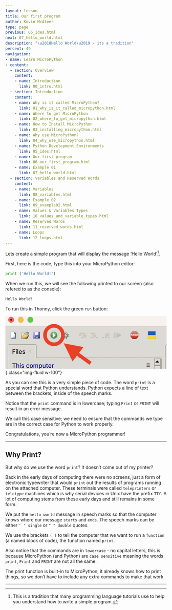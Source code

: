 ```yaml
---
layout: lesson
title: Our first program
author: Kevin McAleer
type: page
previous: 05_ides.html
next: 07_hello_world.html
description: "\u2018Hello World\u2019 - its a tradition"
percent: 49
navigation:
- name: Learn MicroPython
- content:
  - section: Overview
    content:
    - name: Introduction
      link: 00_intro.html
  - section: Introduction
    content:
    - name: Why is it called MicroPython?
      link: 01_why_is_it_called_micropython.html
    - name: Where to get MicroPython
      link: 02_where_to_get_micropython.html
    - name: How to Install MicroPython
      link: 03_installing_micropython.html
    - name: Why use MicroPython?
      link: 04_why_use_micropython.html
    - name: Python Development Environments
      link: 05_ides.html
    - name: Our first program
      link: 06_our_first_program.html
    - name: Example 01
      link: 07_hello_world.html
  - section: Variables and Reserved Words
    content:
    - name: Variables
      link: 08_variables.html
    - name: Example 02
      link: 09_example02.html
    - name: Values & Variables Types
      link: 10_values_and_variable_types.html
    - name: Reserved Words
      link: 11_reserved_words.html
    - name: Loops
      link: 12_loops.html
---
```



Lets create a simple program that will display the message ‘Hello World’[^1].

First, here is the code, type this into your MicroPython editor:

```python
print ('Hello World!')
```

When we run this, we will see the following printed to our screen (also refered to as the console):

``` bash
Hello World!
```

To run this in Thonny, click the green `run` button:

![picture of run button](assets/run.png){:class="img-fluid w-100"}

As you can see this is a very simple piece of code. The word `print` is a special word that Python understands. Python expects a line of text between the brackets, inside of the speech marks.

Notice that the `print` command is in lowercase; typing `Print` or `PRINT` will result in an error message.

We call this case sensitive; we need to ensure that the commands we type are in the correct case for Python to work properly.

Congratulations, you’re now a MicroPython programmer!

---

## Why Print?
But why do we use the word `print`? It doesn’t come out of my printer?

Back in the early days of computing there were no screens, just a form of electronic typewriter that would `print` out the results of programs running on the attached computer. These terminals were called `teleprinters` or `teletype` machines which is why serial devices in Unix have the prefix `TTY`. A lot of computing stems from these early days and still remains in some form.

We put the `hello world` message in speech marks so that the computer knows where our message `starts` and `ends`. The speech marks can be either `' ' single` or `" " double` quotes.

 We use the brackets `( )` to tell the computer that we want to run a `function` (a named block of code), the function named `print`.

Also notice that the commands are in `lowercase` - no capital letters, this is because MicroPython (and Python) are `case sensitive` meaning the words `print`, `Print` and `PRINT` are not all the same.

The print function is built-in to MicroPython, it already knows how to print things, so we don’t have to include any extra commands to make that work

---

[^1]: This is a tradition that many programming language tutorials use to help you understand how to write a simple program.